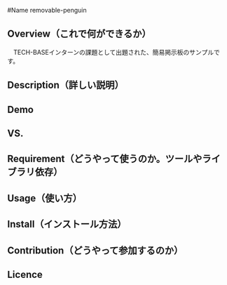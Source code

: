 



#Name
 removable-penguin

## Overview（これで何ができるか）
　TECH-BASEインターンの課題として出題された、簡易掲示板のサンプルです。

## Description（詳しい説明）

## Demo

## VS. 

## Requirement（どうやって使うのか。ツールやライブラリ依存）

## Usage（使い方）

## Install（インストール方法）

## Contribution（どうやって参加するのか）

## Licence



